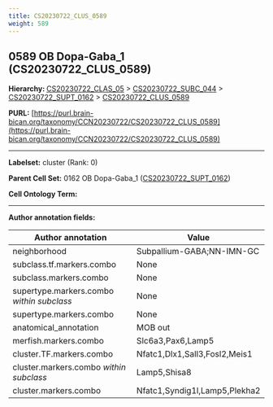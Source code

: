 ```yaml
---
title: CS20230722_CLUS_0589
weight: 589
---
```

## 0589 OB Dopa-Gaba_1 (CS20230722_CLUS_0589)
<b>Hierarchy: </b>
[CS20230722_CLAS_05](../CS20230722_CLAS_05) >
[CS20230722_SUBC_044](../CS20230722_SUBC_044) >
[CS20230722_SUPT_0162](../CS20230722_SUPT_0162) >
[CS20230722_CLUS_0589](../CS20230722_CLUS_0589)

**PURL:** [https://purl.brain-bican.org/taxonomy/CCN20230722/CS20230722_CLUS_0589](https://purl.brain-bican.org/taxonomy/CCN20230722/CS20230722_CLUS_0589)

---


**Labelset:** cluster (Rank: 0)

**Parent Cell Set:** 0162 OB Dopa-Gaba_1 ([CS20230722_SUPT_0162](../CS20230722_SUPT_0162))



**Cell Ontology Term:** 

[MARKER GENES.]: #


---

[TRANSFERRED ANNOTATIONS.]: #


[AUTHOR ANNOTATION FIELDS.]: #


**Author annotation fields:**

| Author annotation | Value |
|-------------------|-------|
|neighborhood|Subpallium-GABA;NN-IMN-GC|
|subclass.tf.markers.combo|None|
|subclass.markers.combo|None|
|supertype.markers.combo _within subclass_|None|
|supertype.markers.combo|None|
|anatomical_annotation|MOB out|
|merfish.markers.combo|Slc6a3,Pax6,Lamp5|
|cluster.TF.markers.combo|Nfatc1,Dlx1,Sall3,Fosl2,Meis1|
|cluster.markers.combo _within subclass_|Lamp5,Shisa8|
|cluster.markers.combo|Nfatc1,Syndig1l,Lamp5,Plekha2|
